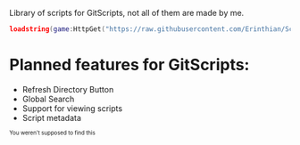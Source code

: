 Library of scripts for GitScripts, not all of them are made by me.

```Lua
loadstring(game:HttpGet("https://raw.githubusercontent.com/Erinthian/Scripts/main/GitScripts"))()
```

# Planned features for GitScripts:
* Refresh Directory Button
* Global Search
* Support for viewing scripts
* Script metadata

<sup><sub>You weren't supposed to find this</sub></sup>
